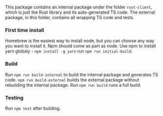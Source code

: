 This package contains an internal package under the folder `rust-client`, which is just the Rust library and its auto-generated TS code. The external package, in this folder, contains all wrapping TS code and tests.

### First time install
Homebrew is the easiest way to install node, but you can choose any way you want to install it.
Npm should come as part as node.
Use npm to install yarn globaly - `npm install -g yarn` 
run `npm run initial-build`.

### Build

Run `npm run build-internal` to build the internal package and generates TS code. `npm run build-external` builds the external package without rebuilding the internal package.
Run `npm run build` runs a full build.

### Testing

Run `npm test` after building.
